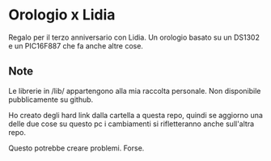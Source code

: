 # Orologio x Lidia

Regalo per il terzo anniversario con Lidia.
Un orologio basato su un DS1302 e un PIC16F887 che fa anche altre cose.

## Note

Le librerie in /lib/ appartengono alla mia raccolta personale. Non disponibile pubblicamente su github.

Ho creato degli hard link dalla cartella a questa repo, quindi se aggiorno una delle due cose su questo pc i cambiamenti si rifletteranno anche sull'altra repo.

Questo potrebbe creare problemi. Forse.
